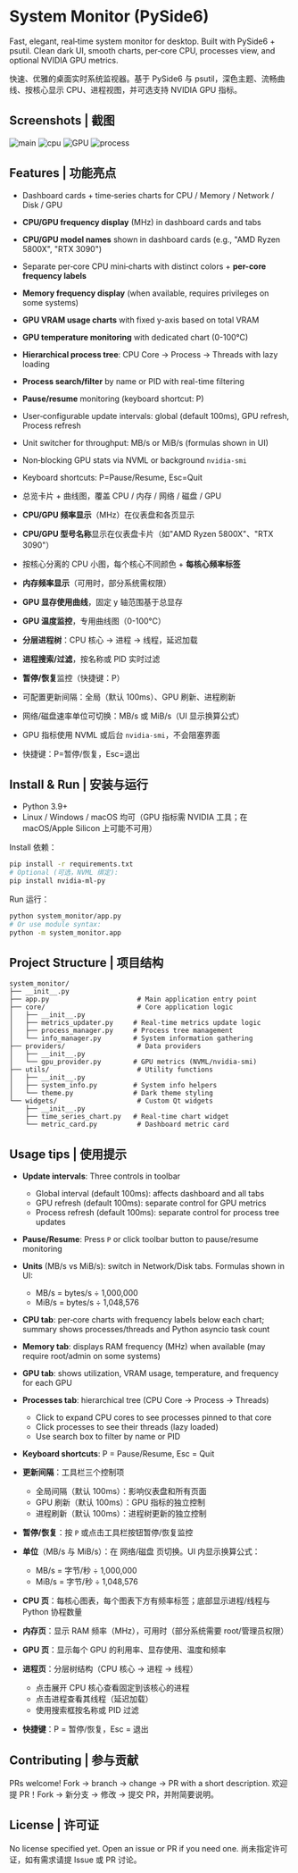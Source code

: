 # System Monitor (PySide6)

Fast, elegant, real‑time system monitor for desktop. Built with PySide6 + psutil. Clean dark UI, smooth charts, per‑core CPU, processes view, and optional NVIDIA GPU metrics.

快速、优雅的桌面实时系统监视器。基于 PySide6 与 psutil，深色主题、流畅曲线、按核心显示 CPU、进程视图，并可选支持 NVIDIA GPU 指标。


## Screenshots | 截图

![main](screenshots/main.png)
![cpu](screenshots/cpu.png)
![GPU](screenshots/gpu.png)
![process](screenshots/process.png)


## Features | 功能亮点

- Dashboard cards + time‑series charts for CPU / Memory / Network / Disk / GPU
- **CPU/GPU frequency display** (MHz) in dashboard cards and tabs
- **CPU/GPU model names** shown in dashboard cards (e.g., "AMD Ryzen 5800X", "RTX 3090")
- Separate per‑core CPU mini‑charts with distinct colors + **per-core frequency labels**
- **Memory frequency display** (when available, requires privileges on some systems)
- **GPU VRAM usage charts** with fixed y-axis based on total VRAM
- **GPU temperature monitoring** with dedicated chart (0-100°C)
- **Hierarchical process tree**: CPU Core → Process → Threads with lazy loading
- **Process search/filter** by name or PID with real-time filtering
- **Pause/resume** monitoring (keyboard shortcut: P)
- User‑configurable update intervals: global (default 100ms), GPU refresh, Process refresh
- Unit switcher for throughput: MB/s or MiB/s (formulas shown in UI)
- Non‑blocking GPU stats via NVML or background `nvidia-smi`
- Keyboard shortcuts: P=Pause/Resume, Esc=Quit

- 总览卡片 + 曲线图，覆盖 CPU / 内存 / 网络 / 磁盘 / GPU
- **CPU/GPU 频率显示**（MHz）在仪表盘和各页显示
- **CPU/GPU 型号名称**显示在仪表盘卡片（如"AMD Ryzen 5800X"、"RTX 3090"）
- 按核心分离的 CPU 小图，每个核心不同颜色 + **每核心频率标签**
- **内存频率显示**（可用时，部分系统需权限）
- **GPU 显存使用曲线**，固定 y 轴范围基于总显存
- **GPU 温度监控**，专用曲线图（0-100°C）
- **分层进程树**：CPU 核心 → 进程 → 线程，延迟加载
- **进程搜索/过滤**，按名称或 PID 实时过滤
- **暂停/恢复**监控（快捷键：P）
- 可配置更新间隔：全局（默认 100ms）、GPU 刷新、进程刷新
- 网络/磁盘速率单位可切换：MB/s 或 MiB/s（UI 显示换算公式）
- GPU 指标使用 NVML 或后台 `nvidia-smi`，不会阻塞界面
- 快捷键：P=暂停/恢复，Esc=退出


## Install & Run | 安装与运行

- Python 3.9+
- Linux / Windows / macOS 均可（GPU 指标需 NVIDIA 工具；在 macOS/Apple Silicon 上可能不可用）

Install 依赖：

```bash
pip install -r requirements.txt
# Optional (可选，NVML 绑定):
pip install nvidia-ml-py
```

Run 运行：

```bash
python system_monitor/app.py
# Or use module syntax:
python -m system_monitor.app
```


## Project Structure | 项目结构

```
system_monitor/
├── __init__.py
├── app.py                      # Main application entry point
├── core/                       # Core application logic
│   ├── __init__.py
│   ├── metrics_updater.py     # Real-time metrics update logic
│   ├── process_manager.py     # Process tree management
│   └── info_manager.py        # System information gathering
├── providers/                  # Data providers
│   ├── __init__.py
│   └── gpu_provider.py        # GPU metrics (NVML/nvidia-smi)
├── utils/                      # Utility functions
│   ├── __init__.py
│   ├── system_info.py         # System info helpers
│   └── theme.py               # Dark theme styling
└── widgets/                    # Custom Qt widgets
    ├── __init__.py
    ├── time_series_chart.py   # Real-time chart widget
    └── metric_card.py          # Dashboard metric card
```

## Usage tips | 使用提示

- **Update intervals**: Three controls in toolbar
  - Global interval (default 100ms): affects dashboard and all tabs
  - GPU refresh (default 100ms): separate control for GPU metrics
  - Process refresh (default 100ms): separate control for process tree updates
- **Pause/Resume**: Press `P` or click toolbar button to pause/resume monitoring
- **Units** (MB/s vs MiB/s): switch in Network/Disk tabs. Formulas shown in UI:
  - MB/s = bytes/s ÷ 1,000,000
  - MiB/s = bytes/s ÷ 1,048,576
- **CPU tab**: per‑core charts with frequency labels below each chart; summary shows processes/threads and Python asyncio task count
- **Memory tab**: displays RAM frequency (MHz) when available (may require root/admin on some systems)
- **GPU tab**: shows utilization, VRAM usage, temperature, and frequency for each GPU
- **Processes tab**: hierarchical tree (CPU Core → Process → Threads)
  - Click to expand CPU cores to see processes pinned to that core
  - Click processes to see their threads (lazy loaded)
  - Use search box to filter by name or PID
- **Keyboard shortcuts**: P = Pause/Resume, Esc = Quit

- **更新间隔**：工具栏三个控制项
  - 全局间隔（默认 100ms）：影响仪表盘和所有页面
  - GPU 刷新（默认 100ms）：GPU 指标的独立控制
  - 进程刷新（默认 100ms）：进程树更新的独立控制
- **暂停/恢复**：按 `P` 或点击工具栏按钮暂停/恢复监控
- **单位**（MB/s 与 MiB/s）：在 网络/磁盘 页切换。UI 内显示换算公式：
  - MB/s = 字节/秒 ÷ 1,000,000
  - MiB/s = 字节/秒 ÷ 1,048,576
- **CPU 页**：每核心图表，每个图表下方有频率标签；底部显示进程/线程与 Python 协程数量
- **内存页**：显示 RAM 频率（MHz），可用时（部分系统需要 root/管理员权限）
- **GPU 页**：显示每个 GPU 的利用率、显存使用、温度和频率
- **进程页**：分层树结构（CPU 核心 → 进程 → 线程）
  - 点击展开 CPU 核心查看固定到该核心的进程
  - 点击进程查看其线程（延迟加载）
  - 使用搜索框按名称或 PID 过滤
- **快捷键**：P = 暂停/恢复，Esc = 退出


## Contributing | 参与贡献

PRs welcome! Fork → branch → change → PR with a short description.
欢迎提 PR！Fork → 新分支 → 修改 → 提交 PR，并附简要说明。


## License | 许可证

No license specified yet. Open an issue or PR if you need one.
尚未指定许可证，如有需求请提 Issue 或 PR 讨论。
